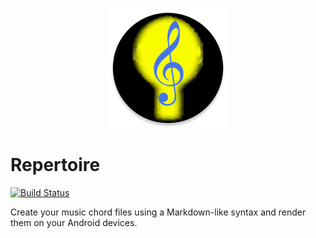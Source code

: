 <p align="center">
    <img width="192" height="192" src="app/src/main/res/mipmap-xxxhdpi/ic_launcher_round.png">
</p>

# Repertoire

[![Build Status](https://github.com/klalumiere/Repertoire/workflows/Continuous%20Integration/badge.svg?branch=master)](https://github.com/klalumiere/Repertoire/actions)

Create your music chord files using a Markdown-like syntax and render them on your Android devices.
